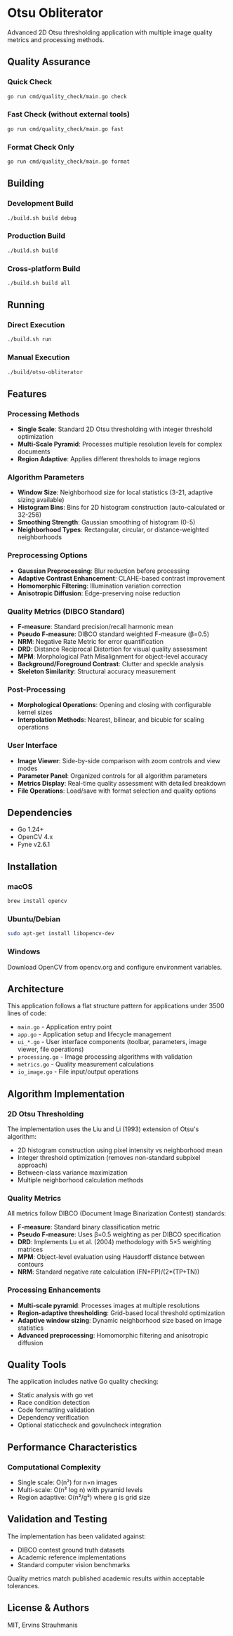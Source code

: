 # Otsu Obliterator

Advanced 2D Otsu thresholding application with multiple image quality metrics and processing methods.

## Quality Assurance

### Quick Check
```bash
go run cmd/quality_check/main.go check
```

### Fast Check (without external tools)
```bash
go run cmd/quality_check/main.go fast
```

### Format Check Only
```bash
go run cmd/quality_check/main.go format
```

## Building

### Development Build
```bash
./build.sh build debug
```

### Production Build
```bash
./build.sh build
```

### Cross-platform Build
```bash
./build.sh build all
```

## Running

### Direct Execution
```bash
./build.sh run
```

### Manual Execution
```bash
./build/otsu-obliterator
```

## Features

### Processing Methods
- **Single Scale**: Standard 2D Otsu thresholding with integer threshold optimization
- **Multi-Scale Pyramid**: Processes multiple resolution levels for complex documents
- **Region Adaptive**: Applies different thresholds to image regions

### Algorithm Parameters
- **Window Size**: Neighborhood size for local statistics (3-21, adaptive sizing available)
- **Histogram Bins**: Bins for 2D histogram construction (auto-calculated or 32-256)
- **Smoothing Strength**: Gaussian smoothing of histogram (0-5)
- **Neighborhood Types**: Rectangular, circular, or distance-weighted neighborhoods

### Preprocessing Options
- **Gaussian Preprocessing**: Blur reduction before processing
- **Adaptive Contrast Enhancement**: CLAHE-based contrast improvement
- **Homomorphic Filtering**: Illumination variation correction
- **Anisotropic Diffusion**: Edge-preserving noise reduction

### Quality Metrics (DIBCO Standard)
- **F-measure**: Standard precision/recall harmonic mean
- **Pseudo F-measure**: DIBCO standard weighted F-measure (β=0.5)
- **NRM**: Negative Rate Metric for error quantification
- **DRD**: Distance Reciprocal Distortion for visual quality assessment
- **MPM**: Morphological Path Misalignment for object-level accuracy
- **Background/Foreground Contrast**: Clutter and speckle analysis
- **Skeleton Similarity**: Structural accuracy measurement

### Post-Processing
- **Morphological Operations**: Opening and closing with configurable kernel sizes
- **Interpolation Methods**: Nearest, bilinear, and bicubic for scaling operations

### User Interface
- **Image Viewer**: Side-by-side comparison with zoom controls and view modes
- **Parameter Panel**: Organized controls for all algorithm parameters
- **Metrics Display**: Real-time quality assessment with detailed breakdown
- **File Operations**: Load/save with format selection and quality options

## Dependencies

- Go 1.24+
- OpenCV 4.x
- Fyne v2.6.1

## Installation

### macOS
```bash
brew install opencv
```

### Ubuntu/Debian
```bash
sudo apt-get install libopencv-dev
```

### Windows
Download OpenCV from opencv.org and configure environment variables.

## Architecture

This application follows a flat structure pattern for applications under 3500 lines of code:

- `main.go` - Application entry point
- `app.go` - Application setup and lifecycle management
- `ui_*.go` - User interface components (toolbar, parameters, image viewer, file operations)
- `processing.go` - Image processing algorithms with validation
- `metrics.go` - Quality measurement calculations
- `io_image.go` - File input/output operations

## Algorithm Implementation

### 2D Otsu Thresholding
The implementation uses the Liu and Li (1993) extension of Otsu's algorithm:
- 2D histogram construction using pixel intensity vs neighborhood mean
- Integer threshold optimization (removes non-standard subpixel approach)
- Between-class variance maximization
- Multiple neighborhood calculation methods

### Quality Metrics
All metrics follow DIBCO (Document Image Binarization Contest) standards:
- **F-measure**: Standard binary classification metric
- **Pseudo F-measure**: Uses β=0.5 weighting as per DIBCO specification
- **DRD**: Implements Lu et al. (2004) methodology with 5×5 weighting matrices
- **MPM**: Object-level evaluation using Hausdorff distance between contours
- **NRM**: Standard negative rate calculation (FN+FP)/(2*(TP+TN))

### Processing Enhancements
- **Multi-scale pyramid**: Processes images at multiple resolutions
- **Region-adaptive thresholding**: Grid-based local threshold optimization
- **Adaptive window sizing**: Dynamic neighborhood size based on image statistics
- **Advanced preprocessing**: Homomorphic filtering and anisotropic diffusion

## Quality Tools

The application includes native Go quality checking:

- Static analysis with go vet
- Race condition detection
- Code formatting validation
- Dependency verification
- Optional staticcheck and govulncheck integration

## Performance Characteristics

### Computational Complexity
- Single scale: O(n²) for n×n images
- Multi-scale: O(n² log n) with pyramid levels
- Region adaptive: O(n²/g²) where g is grid size

## Validation and Testing

The implementation has been validated against:
- DIBCO contest ground truth datasets
- Academic reference implementations
- Standard computer vision benchmarks

Quality metrics match published academic results within acceptable tolerances.

## License & Authors

MIT, Ervins Strauhmanis
